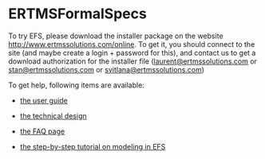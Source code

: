 ERTMSFormalSpecs
================

To try EFS, please download the installer package on the website http://www.ertmssolutions.com/online. To get it, you should connect to the site (and maybe create a login + password for this), and contact us to get a download authorization for the installer file (laurent@ertmssolutions.com or stan@ertmssolutions.com or svitlana@ertmssolutions.com)

To get help, following items are available:

- [the user guide](https://github.com/openETCS/ERTMSFormalSpecs/blob/master/ErtmsFormalSpecs/doc/EFSW_User_Guide.pdf)

- [the technical design](https://github.com/openETCS/ERTMSFormalSpecs/blob/master/ErtmsFormalSpecs/doc/EFSW_Technical_Design.pdf)

- [the FAQ page](https://github.com/openETCS/ERTMSFormalSpecs/wiki/ERTMSFormalSpecs-FAQ)

- [the step-by-step tutorial on modeling in EFS](https://github.com/openETCS/ERTMSFormalSpecs/wiki/ERTMSFormalSpecs-Tutorial)
